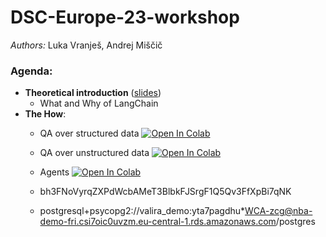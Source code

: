 # DSC-Europe-23-workshop

*Authors:* Luka Vranješ, Andrej Miščič

### Agenda:
- **Theoretical introduction** ([slides](https://github.com/valira-ai/DSC-Europe-23-workshop/blob/main/IntroductionToLangChain.pdf))
    - What and Why of LangChain
- **The How**:
    - QA over structured data [![Open In Colab](https://colab.research.google.com/assets/colab-badge.svg)](https://colab.research.google.com/github/valira-ai/DSC-Europe-23-workshop/blob/main/notebooks/qa_structured.ipynb)
    - QA over unstructured data [![Open In Colab](https://colab.research.google.com/assets/colab-badge.svg)](https://colab.research.google.com/github/valira-ai/DSC-Europe-23-workshop/blob/main/notebooks/qa_unstructured.ipynb)
    - Agents [![Open In Colab](https://colab.research.google.com/assets/colab-badge.svg)](https://colab.research.google.com/github/valira-ai/DSC-Europe-23-workshop/blob/main/notebooks/agent.ipynb)
 
    - bh3FNoVyrqZXPdWcbAMeT3BlbkFJSrgF1Q5Qv3FfXpBi7qNK
    - postgresql+psycopg2://valira_demo:yta7pagdhu*WCA-zcg@nba-demo-fri.csi7oic0uvzm.eu-central-1.rds.amazonaws.com/postgres
